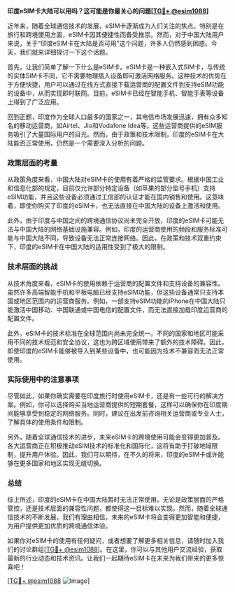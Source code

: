 **印度eSIM卡大陆可以用吗？这可能是你最关心的问题[[TG💪+ @esim1088](https://t.me/s/esim1088)]**

近年来，随着全球通信技术的发展，eSIM卡逐渐成为人们关注的焦点。特别是在旅行和跨境使用方面，eSIM卡因其便捷性而备受推崇。然而，对于中国大陆用户来说，关于“印度eSIM卡在大陆是否可用”这个问题，许多人仍然感到困惑。今天，我们就来详细探讨一下这个话题。

首先，让我们简单了解一下什么是eSIM卡。eSIM卡是一种嵌入式SIM卡，与传统的实体SIM卡不同，它不需要物理插入设备即可激活网络服务。这种技术的优势在于方便快捷，用户可以通过在线方式直接下载运营商的配置文件到支持eSIM功能的设备中，从而实现即时联网。目前，eSIM卡已经在智能手机、智能手表等设备上得到了广泛应用。

回到正题，印度作为全球人口最多的国家之一，其电信市场发展迅速，拥有众多知名的移动运营商，如Airtel、Jio和Vodafone Idea等。这些运营商提供的eSIM服务吸引了大量国际用户的目光。然而，由于政策和技术限制，印度的eSIM卡在大陆能否正常使用，仍然是一个需要深入分析的问题。

### **政策层面的考量**

从政策角度来看，中国大陆对eSIM卡的使用有着严格的监管要求。根据中国工业和信息化部的规定，目前仅允许部分特定设备（如苹果的部分型号手机）支持eSIM功能，并且这些设备必须通过工信部的认证才能在国内销售和使用。这意味着，即使你购买了印度的eSIM卡，也无法直接在中国大陆的设备上激活和使用。

此外，由于印度与中国之间的跨境通信协议尚未完全开放，印度的eSIM卡可能无法与中国大陆的网络基础设施兼容。例如，印度的运营商使用的频段和服务标准可能与中国大陆不同，导致设备无法正常连接网络。因此，在政策和技术双重约束下，印度的eSIM卡在中国大陆的适用性受到了极大的限制。

### **技术层面的挑战**

从技术角度来看，eSIM卡的使用依赖于运营商的配置文件和支持设备的兼容性。虽然许多高端智能手机和平板电脑已经支持eSIM功能，但这些设备通常只支持本国或地区范围内的运营商服务。例如，一部支持eSIM功能的iPhone在中国大陆只能激活中国移动、中国联通或中国电信的配置文件，而无法直接加载印度运营商的配置文件。

此外，eSIM卡的技术标准在全球范围内尚未完全统一。不同的国家和地区可能采用不同的技术规范和安全协议，这也为跨区域使用带来了额外的技术障碍。因此，即使印度的eSIM卡能够被导入到某些设备中，也可能因为技术不兼容而无法正常使用。

### **实际使用中的注意事项**

尽管如此，如果你确实需要在印度旅行时使用eSIM卡，还是有一些可行的解决方案。例如，你可以选择购买当地运营商提供的短期套餐，这样可以确保你在印度期间能够享受到稳定的网络服务。同时，建议在出发前咨询相关运营商或专业人士，了解具体的使用条件和限制。

另外，随着全球通信技术的进步，未来eSIM卡的跨境使用可能会变得更加普及。各大运营商正在积极推动eSIM技术的标准化和国际化，这将有助于打破地域限制，提升用户体验。因此，我们可以期待，在不久的将来，印度的eSIM卡或许能够在更多国家和地区实现无缝切换。

### **总结**

综上所述，印度的eSIM卡在中国大陆暂时无法正常使用。无论是政策层面的严格管控，还是技术层面的兼容性问题，都使得这一目标难以实现。然而，随着全球通信技术的不断发展，我们有理由相信，未来的eSIM卡将会变得更加智能和便捷，为用户提供更加优质的跨境通信体验。

如果你对eSIM卡的使用有任何疑问，或者想要了解更多相关信息，请随时加入我们的讨论群组[[TG💪+ @esim1088](https://t.me/s/esim1088)]。在这里，你可以与其他用户交流经验，获取最新的行业动态和技术资讯。让我们一起期待eSIM卡在未来为我们带来的更多惊喜吧！

[[TG💪+ @esim1088](https://t.me/s/esim1088) ![Image](https://i.postimg.cc/4NQfJmqS/Snipaste-2025-05-13-00-14-12.png)]